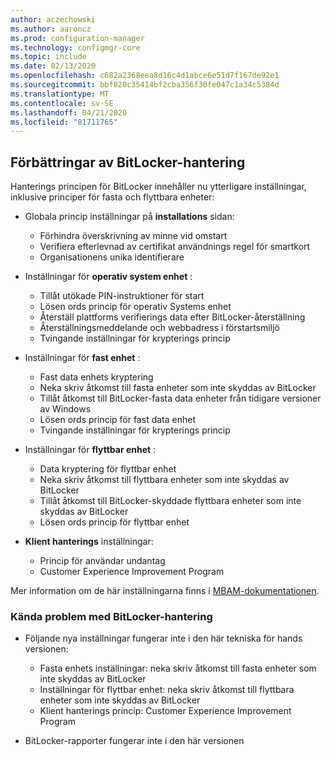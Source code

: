 ```yaml
---
author: aczechowski
ms.author: aaroncz
ms.prod: configuration-manager
ms.technology: configmgr-core
ms.topic: include
ms.date: 02/13/2020
ms.openlocfilehash: c682a2368eea8d16c4d1abce6e51d7f167de92e1
ms.sourcegitcommit: bbf820c35414bf2cba356f30fe047c1a34c5384d
ms.translationtype: MT
ms.contentlocale: sv-SE
ms.lasthandoff: 04/21/2020
ms.locfileid: "81711765"
---
```

## <a name="improvements-to-bitlocker-management"></a><a name="bkmk_bitlocker"></a>Förbättringar av BitLocker-hantering

<!--5925683-->

Hanterings principen för BitLocker innehåller nu ytterligare inställningar, inklusive principer för fasta och flyttbara enheter:

- Globala princip inställningar på **installations** sidan:

  - Förhindra överskrivning av minne vid omstart
  - Verifiera efterlevnad av certifikat användnings regel för smartkort
  - Organisationens unika identifierare

- Inställningar för **operativ system enhet** :

  - Tillåt utökade PIN-instruktioner för start
  - Lösen ords princip för operativ Systems enhet
  - Återställ plattforms verifierings data efter BitLocker-återställning
  - Återställningsmeddelande och webbadress i förstartsmiljö
  - Tvingande inställningar för krypterings princip

- Inställningar för **fast enhet** :

  - Fast data enhets kryptering
  - Neka skriv åtkomst till fasta enheter som inte skyddas av BitLocker
  - Tillåt åtkomst till BitLocker-fasta data enheter från tidigare versioner av Windows
  - Lösen ords princip för fast data enhet
  - Tvingande inställningar för krypterings princip

- Inställningar för **flyttbar enhet** :

  - Data kryptering för flyttbar enhet
  - Neka skriv åtkomst till flyttbara enheter som inte skyddas av BitLocker
  - Tillåt åtkomst till BitLocker-skyddade flyttbara enheter som inte skyddas av BitLocker
  - Lösen ords princip för flyttbar enhet

- **Klient hanterings** inställningar:

  - Princip för användar undantag
  - Customer Experience Improvement Program

Mer information om de här inställningarna finns i [MBAM-dokumentationen](https://docs.microsoft.com/microsoft-desktop-optimization-pack/mbam-v25/planning-for-mbam-25-group-policy-requirements).

### <a name="bitlocker-management-known-issues"></a>Kända problem med BitLocker-hantering

- Följande nya inställningar fungerar inte i den här tekniska för hands versionen:

  - Fasta enhets inställningar: neka skriv åtkomst till fasta enheter som inte skyddas av BitLocker
  - Inställningar för flyttbar enhet: neka skriv åtkomst till flyttbara enheter som inte skyddas av BitLocker
  - Klient hanterings princip: Customer Experience Improvement Program

- BitLocker-rapporter fungerar inte i den här versionen
